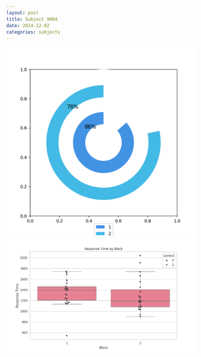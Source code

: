 ```yaml
---
layout: post
title: Subject 9004
date: 2024-12-02
categories: subjects
---
```


![](data/9004/run-35/9004__acc_test.png)
![](data/9004/run-35/9004_rt.png)

